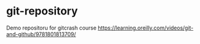 # git-repository
Demo repositoru for gitcrash course
https://learning.oreilly.com/videos/git-and-github/9781801813709/
